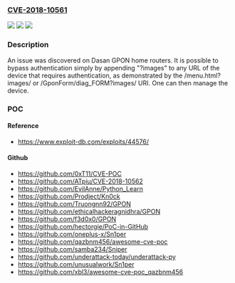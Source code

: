 ### [CVE-2018-10561](https://cve.mitre.org/cgi-bin/cvename.cgi?name=CVE-2018-10561)
![](https://img.shields.io/static/v1?label=Product&message=n%2Fa&color=blue)
![](https://img.shields.io/static/v1?label=Version&message=n%2Fa&color=blue)
![](https://img.shields.io/static/v1?label=Vulnerability&message=n%2Fa&color=brighgreen)

### Description

An issue was discovered on Dasan GPON home routers. It is possible to bypass authentication simply by appending "?images" to any URL of the device that requires authentication, as demonstrated by the /menu.html?images/ or /GponForm/diag_FORM?images/ URI. One can then manage the device.

### POC

#### Reference
- https://www.exploit-db.com/exploits/44576/

#### Github
- https://github.com/0xT11/CVE-POC
- https://github.com/ATpiu/CVE-2018-10562
- https://github.com/EvilAnne/Python_Learn
- https://github.com/Prodject/Kn0ck
- https://github.com/Truongnn92/GPON
- https://github.com/ethicalhackeragnidhra/GPON
- https://github.com/f3d0x0/GPON
- https://github.com/hectorgie/PoC-in-GitHub
- https://github.com/oneplus-x/Sn1per
- https://github.com/qazbnm456/awesome-cve-poc
- https://github.com/samba234/Sniper
- https://github.com/underattack-today/underattack-py
- https://github.com/unusualwork/Sn1per
- https://github.com/xbl3/awesome-cve-poc_qazbnm456

